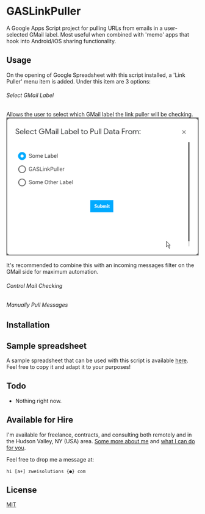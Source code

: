 # GASLinkPuller

A Google Apps Script project for pulling URLs from emails in a user-selected GMail label. Most useful when combined with 'memo' apps that hook into Android/iOS sharing functionality.

## Usage

On the opening of Google Spreadsheet with this script installed, a 'Link Puller' menu item is added. Under this item are 3 options:

###### Select GMail Label

Allows the user to select which GMail label the link puller will be checking.
![Label Demo](/docs/LabelDemo.gif)

It's recommended to combine this with an incoming messages filter on the GMail side for maximum automation.

###### Control Mail Checking

###### Manually Pull Messages

## Installation

## Sample spreadsheet

A sample spreadsheet that can be used with this script is available [here](https://docs.google.com/spreadsheets/d/1nOMRU7PeyXAnY7Z7d2En_jVV2ItrJE0RqHGFLGYAeR0/edit#gid=0). Feel free to copy it and adapt it to your purposes!

## Todo

-   Nothing right now.

## Available for Hire

I'm available for freelance, contracts, and consulting both remotely and in the Hudson Valley, NY (USA) area. [Some more about me](https://www.zweisolutions.com/about.html) and [what I can do for you](https://www.zweisolutions.com/services.html).

Feel free to drop me a message at:

```
hi [a+] zweisolutions {●} com
```

## License

[MIT](./LICENSE)
